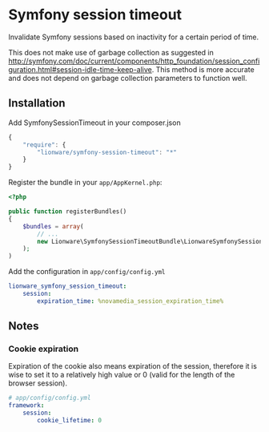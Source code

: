 # Symfony session timeout
Invalidate Symfony sessions based on inactivity for a certain period of time.

This does not make use of garbage collection as suggested in http://symfony.com/doc/current/components/http_foundation/session_configuration.html#session-idle-time-keep-alive.
This method is more accurate and does not depend on garbage collection parameters to function well.

## Installation

Add SymfonySessionTimeout in your composer.json

```js
{
    "require": {
        "lionware/symfony-session-timeout": "*"
    }
}
```

Register the bundle in your `app/AppKernel.php`:

```php
<?php

public function registerBundles()
{
    $bundles = array(
        // ...
        new Lionware\SymfonySessionTimeoutBundle\LionwareSymfonySessionTimeoutBundle()
    );
)
```

Add the configuration in `app/config/config.yml`

```yml
lionware_symfony_session_timeout:
    session:
        expiration_time: %novamedia_session_expiration_time%
```

## Notes
### Cookie expiration
Expiration of the cookie also means expiration of the session, therefore it is wise to set it to a relatively high value or 0 (valid for the length of the browser session).

```yml
# app/config/config.yml
framework:
    session:
        cookie_lifetime: 0
```
